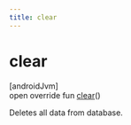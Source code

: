```yaml
---
title: clear
---
```



# clear



[androidJvm]\
open override fun [clear](clear.html)()



Deletes all data from database.




